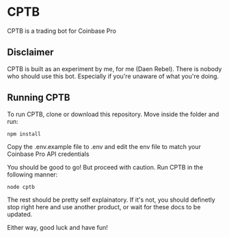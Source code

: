 # CPTB
CPTB is a trading bot for Coinbase Pro

## Disclaimer
CPTB is built as an experiment by me, for me (Daen Rebel). There is nobody who should use this bot. Especially if you're unaware of what you're doing.

## Running CPTB
To run CPTB, clone or download this repository. Move inside the folder and run:

```
npm install
```

Copy the .env.example file to .env and edit the env file to match your Coinbase Pro API credentials

You should be good to go! But proceed with caution. Run CPTB in the following manner:

```
node cptb
```

The rest should be pretty self explainatory. If it's not, you should definetly stop right here and use another product, or wait for these docs to be updated.

Either way, good luck and have fun!